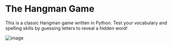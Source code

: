 # The Hangman Game
This is a classic Hangman game written in Python. Test your vocabulary and spelling skills by guessing letters to reveal a hidden word! 

![image](https://github.com/MadGcodes/Hangman/assets/143804186/b2bc2ac2-5843-4d94-ad15-47e719797111)
